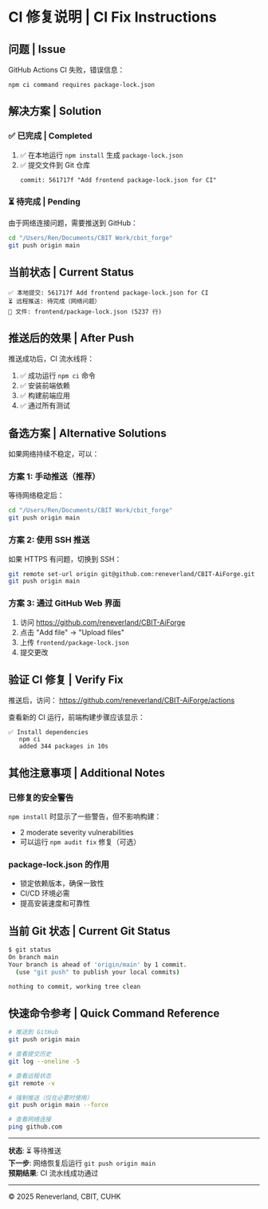 # CI 修复说明 | CI Fix Instructions

## 问题 | Issue

GitHub Actions CI 失败，错误信息：
```
npm ci command requires package-lock.json
```

## 解决方案 | Solution

### ✅ 已完成 | Completed

1. ✅ 在本地运行 `npm install` 生成 `package-lock.json`
2. ✅ 提交文件到 Git 仓库
   ```
   commit: 561717f "Add frontend package-lock.json for CI"
   ```

### ⏳ 待完成 | Pending

由于网络连接问题，需要推送到 GitHub：

```bash
cd "/Users/Ren/Documents/CBIT Work/cbit_forge"
git push origin main
```

## 当前状态 | Current Status

```
✅ 本地提交: 561717f Add frontend package-lock.json for CI
⏳ 远程推送: 待完成（网络问题）
📁 文件: frontend/package-lock.json (5237 行)
```

## 推送后的效果 | After Push

推送成功后，CI 流水线将：
1. ✅ 成功运行 `npm ci` 命令
2. ✅ 安装前端依赖
3. ✅ 构建前端应用
4. ✅ 通过所有测试

## 备选方案 | Alternative Solutions

如果网络持续不稳定，可以：

### 方案 1: 手动推送（推荐）
等待网络稳定后：
```bash
cd "/Users/Ren/Documents/CBIT Work/cbit_forge"
git push origin main
```

### 方案 2: 使用 SSH 推送
如果 HTTPS 有问题，切换到 SSH：
```bash
git remote set-url origin git@github.com:reneverland/CBIT-AiForge.git
git push origin main
```

### 方案 3: 通过 GitHub Web 界面
1. 访问 https://github.com/reneverland/CBIT-AiForge
2. 点击 "Add file" → "Upload files"
3. 上传 `frontend/package-lock.json`
4. 提交更改

## 验证 CI 修复 | Verify Fix

推送后，访问：
https://github.com/reneverland/CBIT-AiForge/actions

查看新的 CI 运行，前端构建步骤应该显示：
```
✅ Install dependencies
   npm ci
   added 344 packages in 10s
```

## 其他注意事项 | Additional Notes

### 已修复的安全警告
`npm install` 时显示了一些警告，但不影响构建：
- 2 moderate severity vulnerabilities
- 可以运行 `npm audit fix` 修复（可选）

### package-lock.json 的作用
- 锁定依赖版本，确保一致性
- CI/CD 环境必需
- 提高安装速度和可靠性

## 当前 Git 状态 | Current Git Status

```bash
$ git status
On branch main
Your branch is ahead of 'origin/main' by 1 commit.
  (use "git push" to publish your local commits)

nothing to commit, working tree clean
```

## 快速命令参考 | Quick Command Reference

```bash
# 推送到 GitHub
git push origin main

# 查看提交历史
git log --oneline -5

# 查看远程状态
git remote -v

# 强制推送（仅在必要时使用）
git push origin main --force

# 查看网络连接
ping github.com
```

---

**状态**: ⏳ 等待推送  
**下一步**: 网络恢复后运行 `git push origin main`  
**预期结果**: CI 流水线成功通过

---

© 2025 Reneverland, CBIT, CUHK


